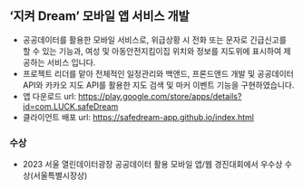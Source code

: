 ## ‘지켜 Dream’ 모바일 앱 서비스 개발
 - 공공데이터를 활용한 모바일 서비스로, 위급상황 시 전화 또는 문자로 긴급신고를 할 수 있는 기능과, 여성 및 아동안전지킴이집 위치와 정보를 지도위에 표시하여 제공하는 서비스 입니다.
 - 프로젝트 리더를 맡아 전체적인 일정관리와 백앤드, 프론드앤드 개발 및 공공데이터 API와 카카오 지도 API를 활용한 지도 검색 및 마커 이벤트 기능을 구현하였습니다.
 - 앱 다운로드 url: https://play.google.com/store/apps/details?id=com.LUCK.safeDream
 - 클라이언트 배포 url: https://safedream-app.github.io/index.html
   
### 수상
- 2023 서울 열린데이터광장 공공데이터 활용 모바일 앱/웹 경진대회에서 우수상 수상(서울특별시장상)
